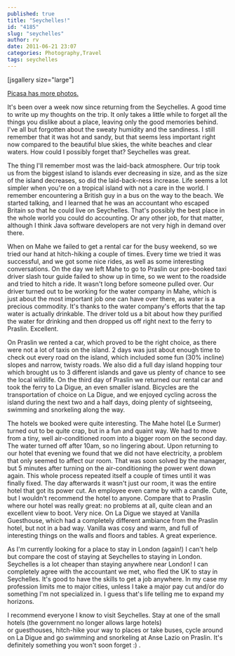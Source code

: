 ```yaml
---
published: true
title: "Seychelles!"
id: "4185"
slug: "seychelles"
author: rv
date: 2011-06-21 23:07
categories: Photography,Travel
tags: seychelles
---
```

[jsgallery size="large"]

<a href="https://picasaweb.google.com/rv7021/Seychelles2011" target="_blank">Picasa has more photos.</a>

It's been over a week now since returning from the Seychelles. A good time to write up my thoughts on the trip. It only takes a little while to forget all the things you dislike about a place, leaving only the good memories behind. I've all but forgotten about the sweaty humidity and the sandiness. I still remember that it was hot and sandy, but that seems less important right now compared to the beautiful blue skies, the white beaches and clear waters. How could I possibly forget that? Seychelles was great.

The thing I'll remember most was the laid-back atmosphere. Our trip took us from the biggest island to islands ever decreasing in size, and as the size of the island decreases, so did the laid-back-ness increase. Life seems a lot simpler when you're on a tropical island with not a care in the world. I remember encountering a British guy in a bus on the way to the beach. We started talking, and I learned that he was an accountant who escaped Britain so that he could live on Seychelles. That's possibly the best place in the whole world you could do accounting. Or any other job, for that matter, although I think Java software developers are not very high in demand over there.

When on Mahe we failed to get a rental car for the busy weekend, so we tried our hand at hitch-hiking a couple of times. Every time we tried it was successful, and we got some nice rides, as well as some interesting conversations. On the day we left Mahe to go to Praslin our pre-booked taxi driver slash tour guide failed to show up in time, so we went to the roadside and tried to hitch a ride. It wasn't long before someone pulled over. Our driver turned out to be working for the water company in Mahe, which is just about the most important job one can have over there, as water is a precious commodity. It's thanks to the water company's efforts that the tap water is actually drinkable. The driver told us a bit about how they purified the water for drinking and then dropped us off right next to the ferry to Praslin. Excellent.

On Praslin we rented a car, which proved to be the right choice, as there were not a lot of taxis on the island. 2 days was just about enough time to check out every road on the island, which included some fun (30% incline) slopes and narrow, twisty roads. We also did a full day island hopping tour which brought us to 3 different islands and gave us plenty of chance to see the local wildlife. On the third day of Praslin we returned our rental car and took the ferry to La Digue, an even smaller island. Bicycles are the transportation of choice on La Digue, and we enjoyed cycling across the island during the next two and a half days, doing plenty of sightseeing, swimming and snorkeling along the way.

The hotels we booked were quite interesting. The Mahe hotel (Le Surmer) turned out to be quite crap, but in a fun and quaint way. We had to move from a tiny, well air-conditioned room into a bigger room on the second day. The water turned off after 10am, so no lingering about. Upon returning to our hotel that evening we found that we did not have electricity, a problem that only seemed to affect our room. That was soon solved by the manager, but 5 minutes after turning on the air-conditioning the power went down again. This whole process repeated itself a couple of times until it was finally fixed. The day afterwards it wasn't just our room, it was the entire hotel that got its power cut. An employee even came by with a candle. Cute, but I wouldn't recommend the hotel to anyone. Compare that to Praslin where our hotel was really great: no problems at all, quite clean and an excellent view to boot. Very nice. On La Digue we stayed at Vanilla Guesthouse, which had a completely different ambiance from the Praslin hotel, but not in a bad way. Vanilla was cosy and warm, and full of interesting things on the walls and floors and tables. A great experience.

As I'm currently looking for a place to stay in London (again!) I can't help but compare the cost of staying at Seychelles to staying in London. Seychelles is a lot cheaper than staying anywhere near London! I can completely agree with the accountant we met, who fled the UK to stay in Seychelles. It's good to have the skills to get a job anywhere. In my case my profession limits me to major cities, unless I take a major pay cut and/or do something I'm not specialized in. I guess that's life telling me to expand my horizons.

I recommend everyone I know to visit Seychelles. Stay at one of the small hotels (the government no longer allows large hotels) or guesthouses, hitch-hike your way to places or take buses, cycle around on La Digue and go swimming and snorkeling at Anse Lazio on Praslin. It's definitely something you won't soon forget :) .